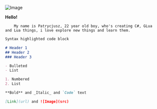 ![Image](https://i.imgur.com/NQaRMsV.png)



**Hello!**

        My name is Patrycjusz, 22 year old boy, who's creating C#, GLua and Lua things, i love explore new things and learn them. 
        
```markdown
Syntax highlighted code block

# Header 1
## Header 2
### Header 3

- Bulleted
- List

1. Numbered
2. List

**Bold** and _Italic_ and `Code` text

[Link](url) and ![Image](src)
```
